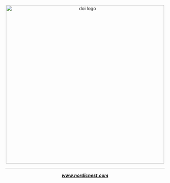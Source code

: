 <p align="center">
    <img src="https://user-images.githubusercontent.com/31902695/203557428-8f5d4cfa-1538-4b0b-aa59-d72609bf2c45.png" alt="doi logo" width="500px"><br/>
</p>

---

<p align="center">
    <b><i><a href="https://www.nordicnest.com">www.nordicnest.com</a></b></i>
</p>
